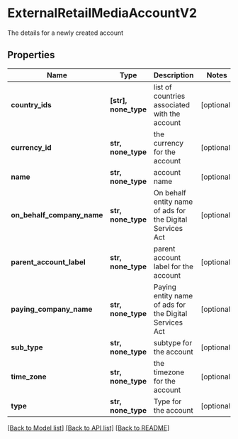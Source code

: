 # ExternalRetailMediaAccountV2

The details for a newly created account

## Properties
Name | Type | Description | Notes
------------ | ------------- | ------------- | -------------
**country_ids** | **[str], none_type** | list of countries associated with the account | [optional] 
**currency_id** | **str, none_type** | the currency for the account | [optional] 
**name** | **str, none_type** | account name | [optional] 
**on_behalf_company_name** | **str, none_type** | On behalf entity name of ads for the Digital Services Act | [optional] 
**parent_account_label** | **str, none_type** | parent account label for the account | [optional] 
**paying_company_name** | **str, none_type** | Paying entity name of ads for the Digital Services Act | [optional] 
**sub_type** | **str, none_type** | subtype for the account | [optional] 
**time_zone** | **str, none_type** | the timezone for the account | [optional] 
**type** | **str, none_type** | Type for the account | [optional] 

[[Back to Model list]](../README.md#documentation-for-models) [[Back to API list]](../README.md#documentation-for-api-endpoints) [[Back to README]](../README.md)


